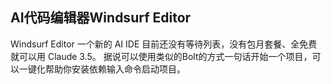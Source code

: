 


## AI代码编辑器Windsurf Editor

Windsurf Editor 一个新的 AI IDE 
目前还没有等待列表，没有包月套餐、全免费就可以用 Claude 3.5。
据说可以使用类似的Bolt的方式一句话开始一个项目，可以一键化帮助你安装依赖输入命令启动项目。
